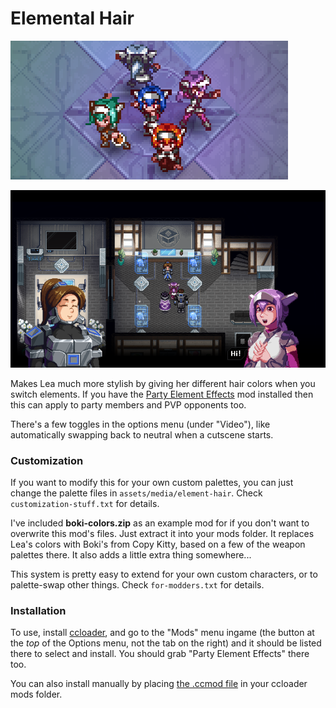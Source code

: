 # Elemental Hair

![](https://github.com/Azure-Lazuline/elemental-hair/blob/main/screenshots/banner.png?raw=true)

![](https://github.com/Azure-Lazuline/elemental-hair/blob/main/screenshots/screen1.png?raw=true)

Makes Lea much more stylish by giving her different hair colors when you switch elements. If you have the [Party Element Effects](https://github.com/XenonA7/party-element-effects) mod installed then this can apply to party members and PVP opponents too.

There's a few toggles in the options menu (under "Video"), like automatically swapping back to neutral when a cutscene starts.

### Customization

If you want to modify this for your own custom palettes, you can just change the palette files in `assets/media/element-hair`. Check `customization-stuff.txt` for details.

I've included **boki-colors.zip** as an example mod for if you don't want to overwrite this mod's files. Just extract it into your mods folder. It replaces Lea's colors with Boki's from Copy Kitty, based on a few of the weapon palettes there. It also adds a little extra thing somewhere...

This system is pretty easy to extend for your own custom characters, or to palette-swap other things. Check `for-modders.txt` for details.

### Installation

To use, install [ccloader](https://github.com/CCDirectLink/CCLoader), and go to the "Mods" menu ingame (the button at the *top* of the Options menu, not the tab on the right) and it should be listed there to select and install. You should grab "Party Element Effects" there too.

You can also install manually by placing [the .ccmod file](https://github.com/Azure-Lazuline/elemental-hair/releases) in your ccloader mods folder.
